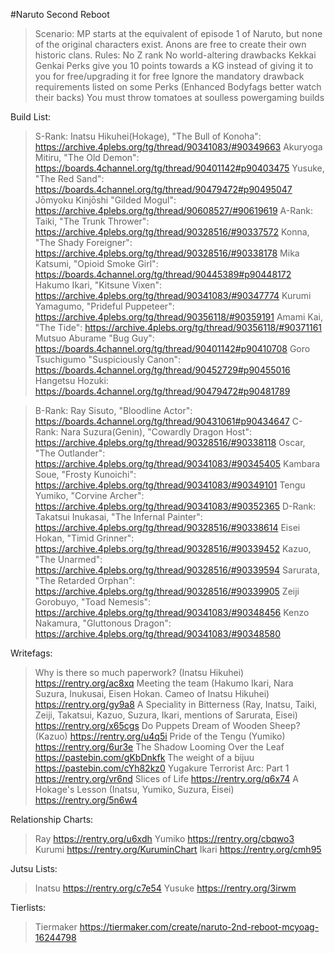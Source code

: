 #Naruto Second Reboot

>Scenario: MP starts at the equivalent of episode 1 of Naruto, but none of the original characters exist. Anons are free to create their own historic clans.
>Rules:
>No Z rank
>No world-altering drawbacks
>Kekkai Genkai Perks give you 10 points towards a KG instead of giving it to you for free/upgrading it for free
>Ignore the mandatory drawback requirements listed on some Perks (Enhanced Bodyfags better watch their backs)
>You must throw tomatoes at soulless powergaming builds


Build List:
>S-Rank:
Inatsu Hikuhei(Hokage), "The Bull of Konoha": https://archive.4plebs.org/tg/thread/90341083/#90349663 
Akuryoga Mitiru, "The Old Demon": https://boards.4channel.org/tg/thread/90401142#p90403475
Yusuke, "The Red Sand": https://boards.4channel.org/tg/thread/90479472#p90495047
Jōmyoku Kinjōshi "Gilded Mogul": https://archive.4plebs.org/tg/thread/90608527/#90619619
>A-Rank:
Taiki, "The Trunk Thrower": https://archive.4plebs.org/tg/thread/90328516/#90337572
Konna, "The Shady Foreigner": https://archive.4plebs.org/tg/thread/90328516/#90338178
Mika Katsumi, "Opioid Smoke Girl": https://boards.4channel.org/tg/thread/90445389#p90448172
Hakumo Ikari, "Kitsune Vixen": https://archive.4plebs.org/tg/thread/90341083/#90347774
Kurumi Yamagumo, "Prideful Puppeteer": https://archive.4plebs.org/tg/thread/90356118/#90359191
Amami Kai, "The Tide": https://archive.4plebs.org/tg/thread/90356118/#90371161
Mutsuo Aburame "Bug Guy": https://boards.4channel.org/tg/thread/90401142#p90410708
Goro Tsuchigumo "Suspiciously Canon": https://boards.4channel.org/tg/thread/90452729#p90455016
Hangetsu Hozuki: https://boards.4channel.org/tg/thread/90479472#p90481789

>B-Rank:
Ray Sisuto, "Bloodline Actor": https://boards.4channel.org/tg/thread/90431061#p90434647
>C-Rank:
Nara Suzura(Genin), "Cowardly Dragon Host": https://archive.4plebs.org/tg/thread/90328516/#90338118
Oscar, "The Outlander": https://archive.4plebs.org/tg/thread/90341083/#90345405
Kambara Soue, "Frosty Kunoichi": https://archive.4plebs.org/tg/thread/90341083/#90349101
Tengu Yumiko, "Corvine Archer": https://archive.4plebs.org/tg/thread/90341083/#90352365
>D-Rank:
Takatsui Inukasai, "The Infernal Painter": https://archive.4plebs.org/tg/thread/90328516/#90338614
Eisei Hokan, "Timid Grinner": https://archive.4plebs.org/tg/thread/90328516/#90339452
Kazuo, "The Unarmed": https://archive.4plebs.org/tg/thread/90328516/#90339594
Sarurata, "The Retarded Orphan": https://archive.4plebs.org/tg/thread/90328516/#90339905
Zeiji Gorobuyo, "Toad Nemesis": https://archive.4plebs.org/tg/thread/90341083/#90348456
Kenzo Nakamura, "Gluttonous Dragon": https://archive.4plebs.org/tg/thread/90341083/#90348580

Writefags:
>Why is there so much paperwork? (Inatsu Hikuhei)
https://rentry.org/ac8xq
>Meeting the team (Hakumo Ikari, Nara Suzura, Inukusai, Eisen Hokan. Cameo of Inatsu Hikuhei)
https://rentry.org/gy9a8
>A Speciality in Bitterness (Ray, Inatsu, Taiki, Zeiji, Takatsui, Kazuo, Suzura, Ikari, mentions of Sarurata, Eisei)
https://rentry.org/x65cgs
>Do Puppets Dream of Wooden Sheep? (Kazuo)
https://rentry.org/u4q5i
>Pride of the Tengu (Yumiko)
https://rentry.org/6ur3e
>The Shadow Looming Over the Leaf
https://pastebin.com/gKbDnkfk
>The weight of a bijuu
https://pastebin.com/cYh82kz0
>Yugakure Terrorist Arc: Part 1
https://rentry.org/vr6nd
>Slices of Life
https://rentry.org/q6x74
>A Hokage's Lesson (Inatsu, Yumiko, Suzura, Eisei)
https://rentry.org/5n6w4

Relationship Charts:
>Ray
https://rentry.org/u6xdh
>Yumiko
https://rentry.org/cbqwo3
>Kurumi
https://rentry.org/KuruminChart
>Ikari
https://rentry.org/cmh95

Jutsu Lists:
>Inatsu
https://rentry.org/c7e54
>Yusuke
https://rentry.org/3irwm

 Tierlists:
>Tiermaker
https://tiermaker.com/create/naruto-2nd-reboot-mcyoag-16244798